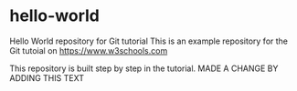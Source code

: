 # hello-world
Hello World repository for Git tutorial
This is an example repository for the Git tutoial on https://www.w3schools.com

This repository is built step by step in the tutorial. 
MADE A CHANGE BY ADDING THIS TEXT
